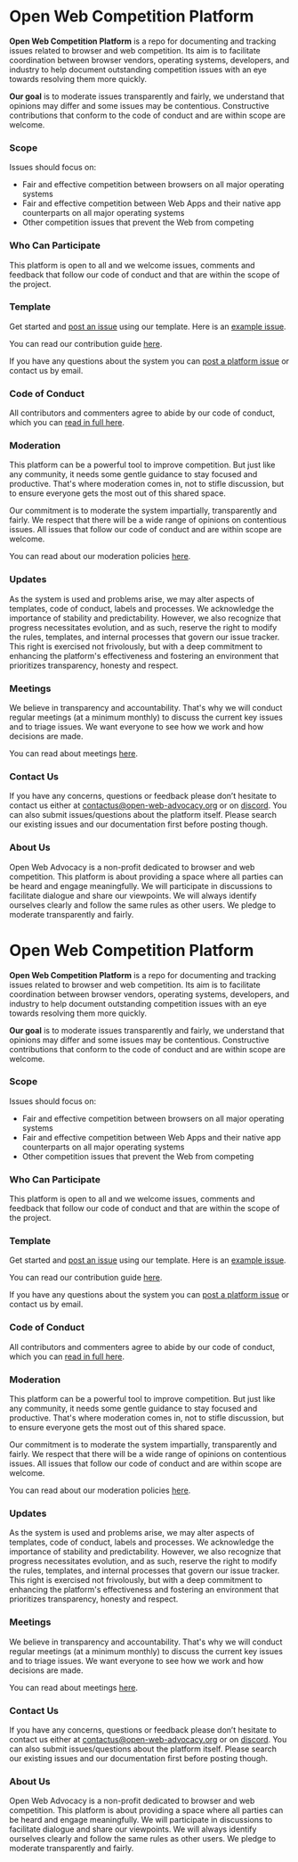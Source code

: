 # Open Web Competition Platform
**Open Web Competition Platform** is a repo for documenting and tracking issues related to browser and web competition. Its aim is to facilitate coordination between browser vendors, operating systems, developers, and industry to help document outstanding competition issues with an eye towards resolving them more quickly. 

**Our goal** is to moderate issues transparently and fairly, we understand that opinions may differ and some issues may be contentious. Constructive contributions that conform to the code of conduct and are within scope are welcome. 

### Scope
Issues should focus on:

- Fair and effective competition between browsers on all major operating systems
- Fair and effective competition between Web Apps and their native app counterparts on all major operating systems 
- Other competition issues that prevent the Web from competing

### Who Can Participate
This platform is open to all and we welcome issues, comments and feedback that follow our code of conduct and that are within the scope of the project.

### Template
Get started and [post an issue](https://github.com/OpenWebAdvocacy/OpenWebCompetitionPlatform/issues/new?assignees=&labels=&projects=&template=post-an-issue.yaml&title=%3Ctitle%3E) using our template. Here is an [example issue](https://github.com/OpenWebAdvocacy/OpenWebCompetitionPlatform/issues/13).

You can read our contribution guide [here](contribution-guide.md).

If you have any questions about the system you can [post a platform issue](https://github.com/OpenWebAdvocacy/OpenWebCompetitionPlatform/issues/new?assignees=&labels=&projects=&template=system-question.yaml&title=SYSTEM+QUESTION%3A+%3Ctitle%3E) or contact us by email.

### Code of Conduct
All contributors and commenters agree to abide by our code of conduct, which you can [read in full here](code-of-conduct.md). 

### Moderation

This platform can be a powerful tool to improve competition. But just like any community, it needs some gentle guidance to stay focused and productive. That's where moderation comes in, not to stifle discussion, but to ensure everyone gets the most out of this shared space.

Our commitment is to moderate the system impartially, transparently and fairly. We respect that there will be a wide range of opinions on contentious issues. All issues that follow our code of conduct and are within scope are welcome.

You can read about our moderation policies [here](moderation.md).

### Updates
As the system is used and problems arise, we may alter aspects of templates, code of conduct, labels and processes. We acknowledge the importance of stability and predictability. However, we also recognize that progress necessitates evolution, and as such, reserve the right to modify the rules, templates, and internal processes that govern our issue tracker. This right is exercised not frivolously, but with a deep commitment to enhancing the platform's effectiveness and fostering an environment that prioritizes transparency, honesty and respect.

### Meetings
We believe in transparency and accountability. That's why we will conduct regular meetings (at a minimum monthly) to discuss the current key issues and to triage issues. We want everyone to see how we work and how decisions are made.

You can read about meetings [here](meetings.md).

### Contact Us
If you have any concerns, questions or feedback please don’t hesitate to contact us either at contactus@open-web-advocacy.org or on [discord](https://discord.com/channels/945208532930822155/1186138675399098429). You can also submit issues/questions about the platform itself. Please search our existing issues and our documentation first before posting though.

### About Us
Open Web Advocacy is a non-profit dedicated to browser and web competition. This platform is about providing a space where all parties can be heard and engage meaningfully. We will participate in discussions to facilitate dialogue and share our viewpoints. We will always identify ourselves clearly and follow the same rules as other users. We pledge to moderate transparently and fairly.
# Open Web Competition Platform
**Open Web Competition Platform** is a repo for documenting and tracking issues related to browser and web competition. Its aim is to facilitate coordination between browser vendors, operating systems, developers, and industry to help document outstanding competition issues with an eye towards resolving them more quickly. 

**Our goal** is to moderate issues transparently and fairly, we understand that opinions may differ and some issues may be contentious. Constructive contributions that conform to the code of conduct and are within scope are welcome. 

### Scope
Issues should focus on:

- Fair and effective competition between browsers on all major operating systems
- Fair and effective competition between Web Apps and their native app counterparts on all major operating systems 
- Other competition issues that prevent the Web from competing

### Who Can Participate
This platform is open to all and we welcome issues, comments and feedback that follow our code of conduct and that are within the scope of the project.

### Template
Get started and [post an issue](https://github.com/OpenWebAdvocacy/OpenWebCompetitionPlatform/issues/new?assignees=&labels=&projects=&template=post-an-issue.yaml&title=%3Ctitle%3E) using our template. Here is an [example issue](https://github.com/OpenWebAdvocacy/OpenWebCompetitionPlatform/issues/13).

You can read our contribution guide [here](contribution-guide.md).

If you have any questions about the system you can [post a platform issue](https://github.com/OpenWebAdvocacy/OpenWebCompetitionPlatform/issues/new?assignees=&labels=&projects=&template=system-question.yaml&title=SYSTEM+QUESTION%3A+%3Ctitle%3E) or contact us by email.

### Code of Conduct
All contributors and commenters agree to abide by our code of conduct, which you can [read in full here](code-of-conduct.md). 

### Moderation

This platform can be a powerful tool to improve competition. But just like any community, it needs some gentle guidance to stay focused and productive. That's where moderation comes in, not to stifle discussion, but to ensure everyone gets the most out of this shared space.

Our commitment is to moderate the system impartially, transparently and fairly. We respect that there will be a wide range of opinions on contentious issues. All issues that follow our code of conduct and are within scope are welcome.

You can read about our moderation policies [here](moderation.md).

### Updates
As the system is used and problems arise, we may alter aspects of templates, code of conduct, labels and processes. We acknowledge the importance of stability and predictability. However, we also recognize that progress necessitates evolution, and as such, reserve the right to modify the rules, templates, and internal processes that govern our issue tracker. This right is exercised not frivolously, but with a deep commitment to enhancing the platform's effectiveness and fostering an environment that prioritizes transparency, honesty and respect.

### Meetings
We believe in transparency and accountability. That's why we will conduct regular meetings (at a minimum monthly) to discuss the current key issues and to triage issues. We want everyone to see how we work and how decisions are made.

You can read about meetings [here](meetings.md).

### Contact Us
If you have any concerns, questions or feedback please don’t hesitate to contact us either at contactus@open-web-advocacy.org or on [discord](https://discord.com/channels/945208532930822155/1186138675399098429). You can also submit issues/questions about the platform itself. Please search our existing issues and our documentation first before posting though.

### About Us
Open Web Advocacy is a non-profit dedicated to browser and web competition. This platform is about providing a space where all parties can be heard and engage meaningfully. We will participate in discussions to facilitate dialogue and share our viewpoints. We will always identify ourselves clearly and follow the same rules as other users. We pledge to moderate transparently and fairly.
